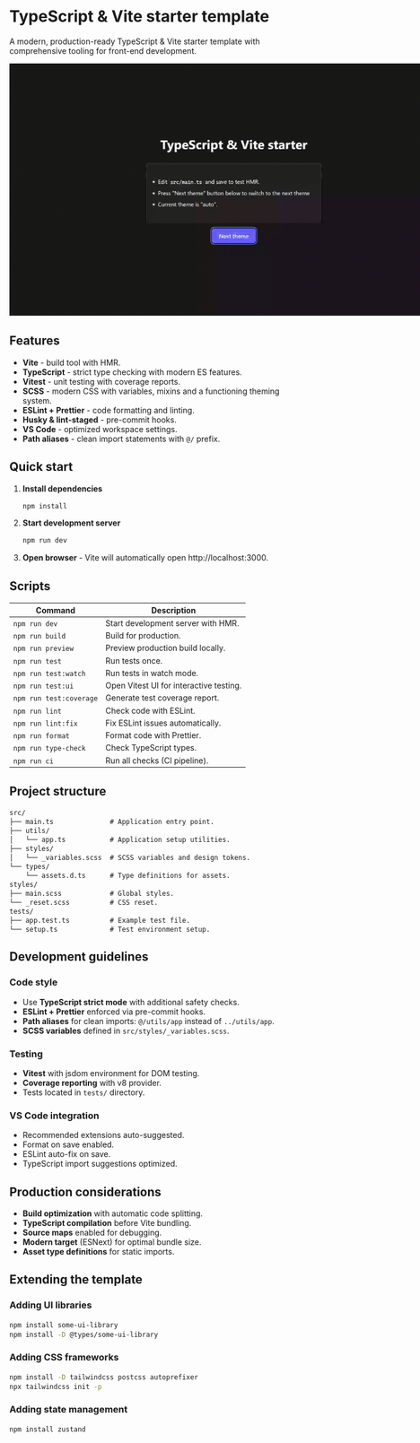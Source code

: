 # TypeScript & Vite starter template

A modern, production-ready TypeScript & Vite starter template with comprehensive tooling for front-end development.

<img src="./public/preview.gif" alt="Preview of the template page" style="max-width: 800px; margin: 0 auto;" />

## Features

- **Vite** - build tool with HMR.
- **TypeScript** - strict type checking with modern ES features.
- **Vitest** - unit testing with coverage reports.
- **SCSS** - modern CSS with variables, mixins and a functioning theming system.
- **ESLint + Prettier** - code formatting and linting.
- **Husky & lint-staged** - pre-commit hooks.
- **VS Code** - optimized workspace settings.
- **Path aliases** - clean import statements with `@/` prefix.

## Quick start

1. **Install dependencies**

   ```bash
   npm install
   ```

2. **Start development server**

   ```bash
   npm run dev
   ```

3. **Open browser** - Vite will automatically open http://localhost:3000.

## Scripts

| Command                 | Description                             |
| ----------------------- | --------------------------------------- |
| `npm run dev`           | Start development server with HMR.      |
| `npm run build`         | Build for production.                   |
| `npm run preview`       | Preview production build locally.       |
| `npm run test`          | Run tests once.                         |
| `npm run test:watch`    | Run tests in watch mode.                |
| `npm run test:ui`       | Open Vitest UI for interactive testing. |
| `npm run test:coverage` | Generate test coverage report.          |
| `npm run lint`          | Check code with ESLint.                 |
| `npm run lint:fix`      | Fix ESLint issues automatically.        |
| `npm run format`        | Format code with Prettier.              |
| `npm run type-check`    | Check TypeScript types.                 |
| `npm run ci`            | Run all checks (CI pipeline).           |

## Project structure

```
src/
├── main.ts              # Application entry point.
├── utils/
│   └── app.ts           # Application setup utilities.
├── styles/
│   └── _variables.scss  # SCSS variables and design tokens.
└── types/
    └── assets.d.ts      # Type definitions for assets.
styles/
├── main.scss            # Global styles.
└── _reset.scss          # CSS reset.
tests/
├── app.test.ts          # Example test file.
└── setup.ts             # Test environment setup.
```

## Development guidelines

### Code style

- Use **TypeScript strict mode** with additional safety checks.
- **ESLint + Prettier** enforced via pre-commit hooks.
- **Path aliases** for clean imports: `@/utils/app` instead of `../utils/app`.
- **SCSS variables** defined in `src/styles/_variables.scss`.

### Testing

- **Vitest** with jsdom environment for DOM testing.
- **Coverage reporting** with v8 provider.
- Tests located in `tests/` directory.

### VS Code integration

- Recommended extensions auto-suggested.
- Format on save enabled.
- ESLint auto-fix on save.
- TypeScript import suggestions optimized.

## Production considerations

- **Build optimization** with automatic code splitting.
- **TypeScript compilation** before Vite bundling.
- **Source maps** enabled for debugging.
- **Modern target** (ESNext) for optimal bundle size.
- **Asset type definitions** for static imports.

## Extending the template

### Adding UI libraries

```bash
npm install some-ui-library
npm install -D @types/some-ui-library
```

### Adding CSS frameworks

```bash
npm install -D tailwindcss postcss autoprefixer
npx tailwindcss init -p
```

### Adding state management

```bash
npm install zustand
```
